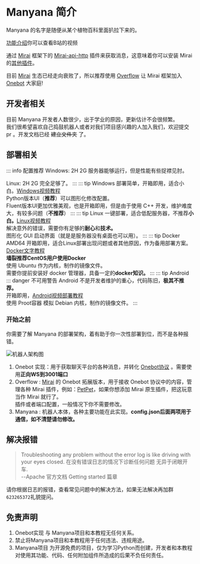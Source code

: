 # Manyana 简介

Manyana 的名字是随便从某个植物百科里面扒拉下来的。  

[功能介绍](https://www.bilibili.com/video/BV1MS421R7PV?p=1)你可以查看B站的视频

通过 [Mirai](https://github.com/mamoe/mirai) 框架下的 [Mirai-api-http](https://github.com/project-mirai/mirai-api-http) 插件来获取消息，这意味着你可以安装 Mirai 的[其他插件](https://mirai.mamoe.net/topic/32/mirai%E7%9B%B8%E5%85%B3%E9%A1%B9%E7%9B%AE%E5%92%8C%E6%8F%92%E4%BB%B6%E5%90%88%E9%9B%86/1)。  

目前 [Mirai](https://mirai.mamoe.net/) 生态已经走向衰败了，所以推荐使用 [Overflow](https://github.com/MrXiaoM/Overflow/stargazers) 让 Mirai 框架加入 [Onebot](https://onebot.dev/) 大家庭!

## 开发者相关

目前 Manyana 开发者人数很少，出于学业的原因，更新估计不会很频繁。  
我们很希望喜欢自己捣鼓机器人或者对我们项目感兴趣的人加入我们，欢迎提交 pr 。开发文档已经 ~~建立文件夹~~ 了。

## 部署相关

::: info 配置推荐
Windows: 
2H 2G 服务器能够运行，但是性能有些捉襟见肘。  

Linux:  2H 2G 完全足够了。
:::
::: tip Windows
部署简单，开箱即用，适合小白。[Windows视频教程](https://www.bilibili.com/video/BV1MS421R7PV/?p=2)   
Python版本UI（**推荐**）可以图形化修改配置。  
Fluent版本UI更加优雅美观，也是开箱即用，但是由于使用 C++ 开发，维护难度大，有较多问题（**不推荐**）
:::
::: tip Linux
一键部署，适合低配服务器，不推荐**小白。**[Linux视频教程](https://www.bilibili.com/video/BV1MS421R7PV?p=3)  
 解决意外的错误，需要你有足够的**耐心**和**技术。**   
图形化 GUI 启动界面（就是是服务器没有桌面也可以用）。
:::
::: tip Docker AMD64
开箱即用，适合Linux部署出现问题或者其他原因，作为备用部署方案。[Docker文字教程](/doc/docker_deploy)   
**墙裂推荐CentOS用户使用Docker**  
使用 Ubuntu 作为内核，制作的镜像文件。   
需要你提前安装好 docker 管理器，具备一定的**docker知识。**
:::
::: tip Android
::: danger 不可用警告
Android 不是开发者维护的重心，代码陈旧，**极其不推荐。**   
开箱即用，[Android视频部署教程](https://www.bilibili.com/video/BV1MS421R7PV?p=4)  
使用 Proot容器 模拟 Debian 内核，制作的镜像文件。
:::
### 开始之前

你需要了解 Manyana 的部署架构，着有助于你一次性部署到位，而不是各种报错。  

![机器人架构图](/Architecture.png)  
1. Onebot 实现：用于获取聊天平台的各种消息，并转化 [Onebot协议](https://onebot.dev/) 。需要使用**正向WS到3001端口**
2. Overflow : [Mirai](https://github.com/mamoe/mirai) 的 Onebot 拓展版本，用于接收 Onebot 协议中的内容，管理各种 Mirai 插件，例如：[PetPet](https://github.com/Dituon/petpet)，如果你想添加 Mirai 原生插件，把这玩意当作 Mirai 就行了。   
插件或者端口配置，一般情况下你不需要修改。
3. Manyana : 机器人本体，各种主要功能在此实现。**config.json后面两项用于通信，如不清楚请勿修改。**
## 解决报错
> Troubleshooting any problem without
the error log is like driving with
your eyes closed.
在没有错误日志的情况下诊断任何问题
无异于闭眼开车.   
--Apache 官方文档 Getting started 篇章   
   
请你根据日志的报错，查看常见问题中的解决方法，如果无法解决再加群`623265372`礼貌提问。
## 免责声明
1. Onebot实现 与 Manyana项目和本教程无任何关系。
2. 禁止将Manyana项目和本教程用于任何违法、违规用途。
3. Manyana项目 为开源免费的项目，仅为学习Python而创建，开发者和本教程对使用其功能、代码、任何附加组件所造成的后果不负任何责任。

